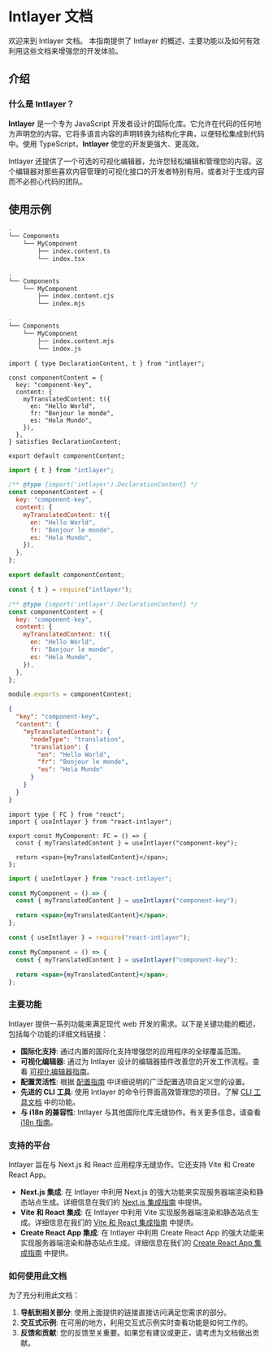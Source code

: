 # Intlayer 文档

欢迎来到 Intlayer 文档。 本指南提供了 Intlayer 的概述、主要功能以及如何有效利用这些文档来增强您的开发体验。

## 介绍

### 什么是 Intlayer？

**Intlayer** 是一个专为 JavaScript 开发者设计的国际化库。它允许在代码的任何地方声明您的内容。它将多语言内容的声明转换为结构化字典，以便轻松集成到代码中。使用 TypeScript，**Intlayer** 使您的开发更强大、更高效。

Intlayer 还提供了一个可选的可视化编辑器，允许您轻松编辑和管理您的内容。这个编辑器对那些喜欢内容管理的可视化接口的开发者特别有用，或者对于生成内容而不必担心代码的团队。

## 使用示例

```bash codeFormat="typescript"
.
└── Components
    └── MyComponent
        ├── index.content.ts
        └── index.tsx
```

```bash codeFormat="commonjs"
.
└── Components
    └── MyComponent
        ├── index.content.cjs
        └── index.mjs
```

```bash codeFormat="esm"
.
└── Components
    └── MyComponent
        ├── index.content.mjs
        └── index.js
```

```tsx fileName="src/components/MyComponent/index.content.ts" contentDeclarationFormat="typescript"
import { type DeclarationContent, t } from "intlayer";

const componentContent = {
  key: "component-key",
  content: {
    myTranslatedContent: t({
      en: "Hello World",
      fr: "Bonjour le monde",
      es: "Hola Mundo",
    }),
  },
} satisfies DeclarationContent;

export default componentContent;
```

```javascript fileName="src/components/MyComponent/index.content.mjs" contentDeclarationFormat="esm"
import { t } from "intlayer";

/** @type {import('intlayer').DeclarationContent} */
const componentContent = {
  key: "component-key",
  content: {
    myTranslatedContent: t({
      en: "Hello World",
      fr: "Bonjour le monde",
      es: "Hola Mundo",
    }),
  },
};

export default componentContent;
```

```javascript fileName="src/components/MyComponent/index.content.cjs" contentDeclarationFormat="commonjs"
const { t } = require("intlayer");

/** @type {import('intlayer').DeclarationContent} */
const componentContent = {
  key: "component-key",
  content: {
    myTranslatedContent: t({
      en: "Hello World",
      fr: "Bonjour le monde",
      es: "Hola Mundo",
    }),
  },
};

module.exports = componentContent;
```

```json fileName="src/components/MyComponent/index.content.json" contentDeclarationFormat="json"
{
  "key": "component-key",
  "content": {
    "myTranslatedContent": {
      "nodeType": "translation",
      "translation": {
        "en": "Hello World",
        "fr": "Bonjour le monde",
        "es": "Hola Mundo"
      }
    }
  }
}
```

```tsx fileName="src/components/MyComponent/index.tsx" codeFormat="typescript"
import type { FC } from "react";
import { useIntlayer } from "react-intlayer";

export const MyComponent: FC = () => {
  const { myTranslatedContent } = useIntlayer("component-key");

  return <span>{myTranslatedContent}</span>;
};
```

```jsx fileName="src/components/MyComponent/index.mjx" codeFormat="esm"
import { useIntlayer } from "react-intlayer";

const MyComponent = () => {
  const { myTranslatedContent } = useIntlayer("component-key");

  return <span>{myTranslatedContent}</span>;
};
```

```jsx fileName="src/components/MyComponent/index.csx" codeFormat="commonjs"
const { useIntlayer } = require("react-intlayer");

const MyComponent = () => {
  const { myTranslatedContent } = useIntlayer("component-key");

  return <span>{myTranslatedContent}</span>;
};
```

### 主要功能

Intlayer 提供一系列功能来满足现代 web 开发的需求。以下是关键功能的概述，包括每个功能的详细文档链接：

- **国际化支持**: 通过内置的国际化支持增强您的应用程序的全球覆盖范围。
- **可视化编辑器**: 通过为 Intlayer 设计的编辑器插件改善您的开发工作流程。查看 [可视化编辑器指南](https://github.com/aymericzip/intlayer/blob/main/docs/zh/intlayer_editor.md)。
- **配置灵活性**: 根据 [配置指南](https://github.com/aymericzip/intlayer/blob/main/docs/zh/configuration.md) 中详细说明的广泛配置选项自定义您的设置。
- **先进的 CLI 工具**: 使用 Intlayer 的命令行界面高效管理您的项目。了解 [CLI 工具文档](https://github.com/aymericzip/intlayer/blob/main/docs/zh/intlayer_cli.md) 中的功能。
- **与 i18n 的兼容性**: Intlayer 与其他国际化库无缝协作。有关更多信息，请查看 [i18n 指南](https://github.com/aymericzip/intlayer/blob/main/docs/zh/intlayer_with_i18next.md)。

### 支持的平台

Intlayer 旨在与 Next.js 和 React 应用程序无缝协作。它还支持 Vite 和 Create React App。

- **Next.js 集成**: 在 Intlayer 中利用 Next.js 的强大功能来实现服务器端渲染和静态站点生成。详细信息在我们的 [Next.js 集成指南](https://github.com/aymericzip/intlayer/blob/main/docs/zh/intlayer_with_nextjs_15.md) 中提供。
- **Vite 和 React 集成**: 在 Intlayer 中利用 Vite 实现服务器端渲染和静态站点生成。详细信息在我们的 [Vite 和 React 集成指南](https://github.com/aymericzip/intlayer/blob/main/docs/zh/intlayer_with_vite+react.md) 中提供。
- **Create React App 集成**: 在 Intlayer 中利用 Create React App 的强大功能来实现服务器端渲染和静态站点生成。详细信息在我们的 [Create React App 集成指南](https://github.com/aymericzip/intlayer/blob/main/docs/zh/intlayer_with_create_react_app.md) 中提供。

### 如何使用此文档

为了充分利用此文档：

1. **导航到相关部分**: 使用上面提供的链接直接访问满足您需求的部分。
2. **交互式示例**: 在可用的地方，利用交互式示例实时查看功能是如何工作的。
3. **反馈和贡献**: 您的反馈至关重要。如果您有建议或更正，请考虑为文档做出贡献。
